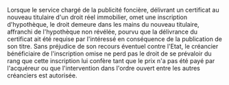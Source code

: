   

Lorsque le service chargé de la publicité foncière, délivrant un certificat au nouveau titulaire d'un droit réel immobilier, omet une inscription d'hypothèque, le droit demeure dans les mains du nouveau titulaire, affranchi de l'hypothèque non révélée, pourvu que la délivrance du certificat ait été requise par l'intéressé en conséquence de la publication de son titre. Sans préjudice de son recours éventuel contre l'Etat, le créancier bénéficiaire de l'inscription omise ne perd pas le droit de se prévaloir du rang que cette inscription lui confère tant que le prix n'a pas été payé par l'acquéreur ou que l'intervention dans l'ordre ouvert entre les autres créanciers est autorisée.


  
